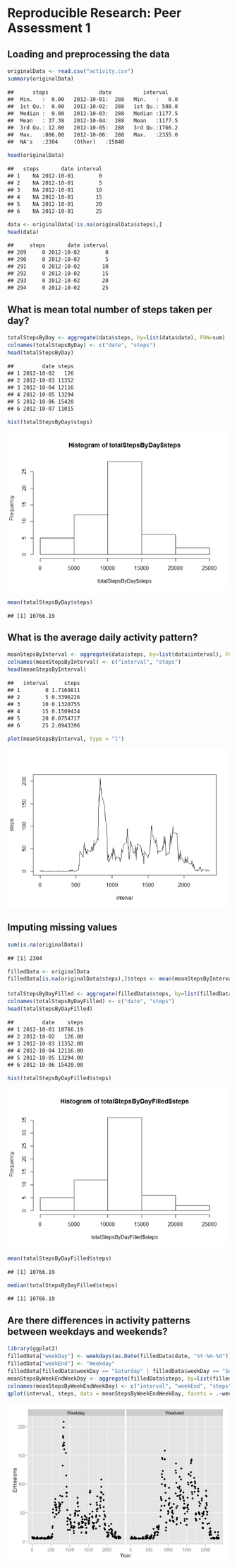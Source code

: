 # Reproducible Research: Peer Assessment 1


## Loading and preprocessing the data

```r
originalData <- read.csv("activity.csv")
summary(originalData)
```

```
##      steps                date          interval     
##  Min.   :  0.00   2012-10-01:  288   Min.   :   0.0  
##  1st Qu.:  0.00   2012-10-02:  288   1st Qu.: 588.8  
##  Median :  0.00   2012-10-03:  288   Median :1177.5  
##  Mean   : 37.38   2012-10-04:  288   Mean   :1177.5  
##  3rd Qu.: 12.00   2012-10-05:  288   3rd Qu.:1766.2  
##  Max.   :806.00   2012-10-06:  288   Max.   :2355.0  
##  NA's   :2304     (Other)   :15840
```

```r
head(originalData)
```

```
##   steps       date interval
## 1    NA 2012-10-01        0
## 2    NA 2012-10-01        5
## 3    NA 2012-10-01       10
## 4    NA 2012-10-01       15
## 5    NA 2012-10-01       20
## 6    NA 2012-10-01       25
```

```r
data <- originalData[!is.na(originalData$steps),]
head(data)
```

```
##     steps       date interval
## 289     0 2012-10-02        0
## 290     0 2012-10-02        5
## 291     0 2012-10-02       10
## 292     0 2012-10-02       15
## 293     0 2012-10-02       20
## 294     0 2012-10-02       25
```



## What is mean total number of steps taken per day?

```r
totalStepsByDay <- aggregate(data$steps, by=list(data$date), FUN=sum)
colnames(totalStepsByDay) <- c("date", "steps")
head(totalStepsByDay)
```

```
##         date steps
## 1 2012-10-02   126
## 2 2012-10-03 11352
## 3 2012-10-04 12116
## 4 2012-10-05 13294
## 5 2012-10-06 15420
## 6 2012-10-07 11015
```

```r
hist(totalStepsByDay$steps)
```

![](PA1_template_files/figure-html/unnamed-chunk-2-1.png) 

```r
mean(totalStepsByDay$steps)
```

```
## [1] 10766.19
```



## What is the average daily activity pattern?

```r
meanStepsByInterval <- aggregate(data$steps, by=list(data$interval), FUN=mean)
colnames(meanStepsByInterval) <- c("interval", "steps")
head(meanStepsByInterval)
```

```
##   interval     steps
## 1        0 1.7169811
## 2        5 0.3396226
## 3       10 0.1320755
## 4       15 0.1509434
## 5       20 0.0754717
## 6       25 2.0943396
```

```r
plot(meanStepsByInterval, type = "l")
```

![](PA1_template_files/figure-html/unnamed-chunk-3-1.png) 



## Imputing missing values

```r
sum(is.na(originalData))
```

```
## [1] 2304
```

```r
filledData <- originalData
filledData[is.na(originalData$steps),]$steps <- mean(meanStepsByInterval$steps)

totalStepsByDayFilled <- aggregate(filledData$steps, by=list(filledData$date), FUN=sum)
colnames(totalStepsByDayFilled) <- c("date", "steps")
head(totalStepsByDayFilled)
```

```
##         date    steps
## 1 2012-10-01 10766.19
## 2 2012-10-02   126.00
## 3 2012-10-03 11352.00
## 4 2012-10-04 12116.00
## 5 2012-10-05 13294.00
## 6 2012-10-06 15420.00
```

```r
hist(totalStepsByDayFilled$steps)
```

![](PA1_template_files/figure-html/unnamed-chunk-4-1.png) 

```r
mean(totalStepsByDayFilled$steps)
```

```
## [1] 10766.19
```

```r
median(totalStepsByDayFilled$steps)
```

```
## [1] 10766.19
```



## Are there differences in activity patterns between weekdays and weekends?

```r
library(ggplot2)  
filledData["weekDay"] <- weekdays(as.Date(filledData$date, "%Y-%m-%d"))
filledData["weekEnd"] <- "Weekday"
filledData[filledData$weekDay == "Saturday" | filledData$weekDay == "Sunday", ]$weekEnd <- "Weekend" 
meanStepsByWeekEndWeekDay <- aggregate(filledData$steps, by=list(filledData$interval, filledData$weekEnd), FUN=mean)
colnames(meanStepsByWeekEndWeekDay) <- c("interval", "weekEnd", "steps")
qplot(interval, steps, data = meanStepsByWeekEndWeekDay, facets = .~weekEnd, ylab = "Emissions", xlab = "Year")
```

![](PA1_template_files/figure-html/unnamed-chunk-5-1.png) 

